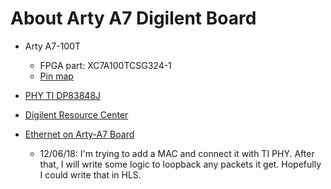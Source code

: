 # About Arty A7 Digilent Board

- Arty A7-100T
	- FPGA part: XC7A100TCSG324-1
	- [Pin map](https://www.xilinx.com/support/packagefiles/a7packages/xc7a100tcsg324pkg.txt)

- [PHY TI DP83848J](http://www.ti.com/product/DP83848J)

- [Digilent Resource Center](https://reference.digilentinc.com/reference/programmable-logic/arty-a7/start)
- [Ethernet on Arty-A7 Board](http://www.fpga-cores.com/tutorials/ethernet-on-arty-a7-board/)
	- 12/06/18: I'm trying to add a MAC and connect it with TI PHY. After that, I will write some logic to loopback any packets it get. Hopefully I could write that in HLS.
